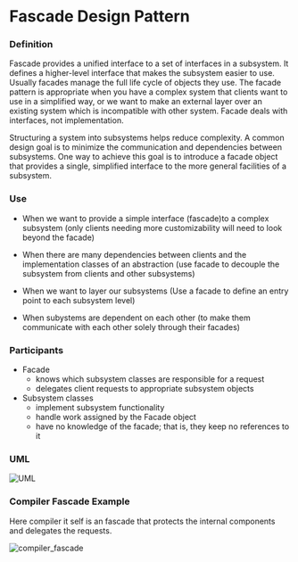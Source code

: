 # Fascade Design Pattern

### Definition

Fascade provides a unified interface to a set of interfaces in a subsystem. 
It defines a higher-level interface that makes the subsystem easier to use.
Usually facades manage the full life cycle of objects they use.
The facade pattern is appropriate when you have a complex system that clients want to use in a simplified way, or we want to make an external layer over an existing system which is incompatible with other system.
Facade deals with interfaces, not implementation.

Structuring a system into subsystems helps reduce complexity. 
A common design goal is to minimize the communication and dependencies between subsystems. 
One way to achieve this goal is to introduce a facade object that provides a single, simplified interface to the more general facilities of a subsystem. 


### Use

- When we want to provide a simple interface (fascade)to a complex subsystem (only clients needing more customizability will need to look beyond the facade)

- When there are many dependencies between clients and the implementation classes of an abstraction (use facade to decouple the subsystem from clients and other subsystems)

- When we want to layer our subsystems (Use a facade to define an entry point to each subsystem level)

- When subystems are dependent on each other (to make them communicate with each other solely through their facades)

### Participants

- Facade
  - knows which subsystem classes are responsible for a request
  - delegates client requests to appropriate subsystem objects
- Subsystem classes
  - implement subsystem functionality
  - handle work assigned by the Facade object
  - have no knowledge of the facade; that is, they keep no references to it

### UML

![UML](https://user-images.githubusercontent.com/45321513/196161375-fe034528-eb33-4edb-a180-effe1d2afaa7.jpeg)

### Compiler Fascade Example

Here compiler it self is an fascade that protects the internal components and delegates the requests.

![compiler_fascade](https://user-images.githubusercontent.com/45321513/196161401-a4bf37d4-7298-457b-a2cb-c9bb317a9466.jpeg)

